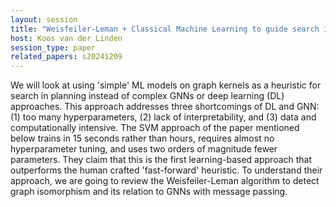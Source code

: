 ```yaml
---
layout: session
title: "Weisfeiler-Leman + Classical Machine Learning to guide search in planning"
host: Koos van der Linden
session_type: paper
related_papers: s20241209
---
```


We will look at using 'simple' ML models on graph kernels as a heuristic for search in planning instead of complex GNNs or deep learning (DL) approaches.  This approach addresses three shortcomings of DL and GNN: (1) too many hyperparameters, (2) lack of interpretability, and (3) data and computationally intensive. The SVM approach of the paper mentioned below trains in 15 seconds rather than hours, requires almost no hyperparameter tuning, and uses two orders of magnitude fewer parameters. They claim that this is the first learning-based approach that outperforms the human crafted 'fast-forward' heuristic. To understand their approach, we are going to review the Weisfeiler-Leman algorithm to detect graph isomorphism and its relation to GNNs with message passing.